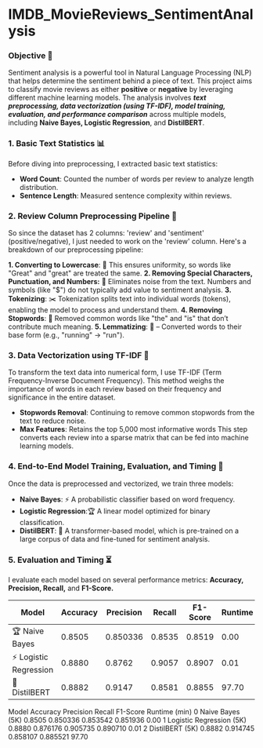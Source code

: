 # IMDB_MovieReviews_SentimentAnalysis

### Objective 🎯
Sentiment analysis is a powerful tool in Natural Language Processing (NLP) that helps determine the sentiment behind a piece of text. This project aims to classify movie reviews as either **positive** or **negative** by leveraging different machine learning models. The analysis involves ***text preprocessing, data vectorization (using TF-IDF), model training, evaluation, and performance comparison*** across multiple models, including **Naive Bayes, Logistic Regression**, and **DistilBERT**.

### 1. Basic Text Statistics 📊

Before diving into preprocessing, I extracted basic text statistics:

* **Word Count**: Counted the number of words per review to analyze length distribution.
* **Sentence Length**: Measured sentence complexity within reviews.



### 2. Review Column Preprocessing Pipeline 🔧
So since the dataset has 2 columns: 'review' and 'sentiment' (positive/negative), I just needed to work on the 'review' column.
Here's a breakdown of our preprocessing pipeline:

**1. Converting to Lowercase**: 📝 This ensures uniformity, so words like "Great" and "great" are treated the same.
**2. Removing Special Characters, Punctuation, and Numbers:** 🚫 Eliminates noise from the text. Numbers and symbols (like "$") do not typically add value to sentiment analysis.
**3. Tokenizing**: ✂️ Tokenization splits text into individual words (tokens), enabling the model to process and understand them.
**4. Removing Stopwords**: 🧹 Removed common words like "the" and "is" that don’t contribute much meaning.
**5. Lemmatizing**: 🔄 – Converted words to their base form (e.g., "running" → "run").

### 3. Data Vectorization using TF-IDF 🔢
To transform the text data into numerical form, I use TF-IDF (Term Frequency-Inverse Document Frequency). This method weighs the importance of words in each review based on their frequency and significance in the entire dataset.

* **Stopwords Removal**: Continuing to remove common stopwords from the text to reduce noise.
* **Max Features**: Retains the top 5,000 most informative words
This step converts each review into a sparse matrix that can be fed into machine learning models.


### 4. End-to-End Model Training, Evaluation, and Timing 🤖
Once the data is preprocessed and vectorized, we train three models:

* **Naive Bayes**: ⚡ A probabilistic classifier based on word frequency.
* **Logistic Regression**:🏆  A linear model optimized for binary classification.
* **DistilBERT**: 🤖 A transformer-based model, which is pre-trained on a large corpus of data and fine-tuned for sentiment analysis.

### 5. Evaluation and Timing ⏳
I evaluate each model based on several performance metrics: **Accuracy, Precision, Recall,** and **F1-Score.** 


| Model                | Accuracy  | Precision | Recall   | F1-Score | Runtime |
| ---------------------| ----------| ----------| ---------| ---------| --------|
| 🏆 Naive Bayes       | 0.8505    | 0.850336 | 0.8535    | 0.8519   | 0.00    |
|⚡ Logistic Regression | 0.8880    | 0.8762    | 0.9057   | 0.8907   | 0.01    |
| 🤖 DistilBERT        | 0.8882    | 0.9147    | 0.8581   | 0.8855   | 97.70   |



Model	Accuracy	Precision	Recall	F1-Score	Runtime (min)
0	Naive Bayes (5K)	0.8505	0.850336	0.853542	0.851936	0.00
1	Logistic Regression (5K)	0.8880	0.876176	0.905735	0.890710	0.01
2	DistilBERT (5K)	0.8882	0.914745	0.858107	0.885521	97.70


